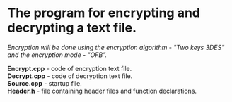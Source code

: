 # The program for encrypting and decrypting a text file.

_Encryption will be done using the encryption algorithm - "Two keys 3DES" and the encryption mode - "OFB"._
    
         
    
**Encrypt.cpp** - code of encryption text file.  
**Decrypt.cpp** - code of decryption text file.  
**Source.cpp** - startup file.  
**Header.h** - file containing header files and function declarations.
